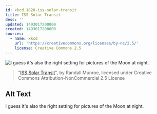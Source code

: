 ```yaml
---
id: xkcd.1828-iss-solar-transit
title: ISS Solar Transit
desc: ''
updated: 1493017200000
created: 1493017200000
sources:
  - name: xkcd
    url: 'https://creativecommons.org/licenses/by-nc/2.5/'
    license: Creative Commons 2.5
---
```

![I guess it's also the right setting for pictures of the Moon at night.](https://imgs.xkcd.com/comics/iss_solar_transit.png)
> "[ISS Solar Transit](https://xkcd.com/1828/)", by Randall Munroe, licensed under Creative Commons Attribution-NonCommercial 2.5 License

## Alt Text
I guess it's also the right setting for pictures of the Moon at night.
